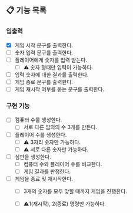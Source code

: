 ## 📋 기능 목록

### 입출력

- [x] 게임 시작 문구를 출력한다.
- [ ] 숫자 입력 문구를 출력한다.
- [ ] 플레이어에게 숫자를 입력 받는다.
    - [ ] ⚠️ 숫자 형태만 입력이 가능하다.
- [ ] 입력 숫자에 대한 결과를 출력한다.
- [ ] 게임 종료 문구를 출력한다.
- [ ] 게임 재시작 여부를 묻는 문구를 출력한다.

### 구현 기능

- [ ] 컴퓨터 수를 생성한다.
    - [ ] 서로 다른 임의의 수 3개를 만든다.
- [ ] 플레이어 수를 생성한다.
    - [ ] ⚠️ 3자리 숫자만 가능하다.
    - [ ] ⚠️ 서로 다른 숫자만 가능하다.
- [ ] 심판을 생성한다.
    - [ ] 컴퓨터 수와 플레이어 수를 비교한다.
    - [ ] 게임 결과를 판정한다.
- [ ] 게임을 종료 및 재시작한다.
    - [ ] 3개의 숫자를 모두 맞힐 때까지 게임을 진행한다.
    - [ ] ⚠️1(재시작), 2(종료) 명령만 가능하다.
    
